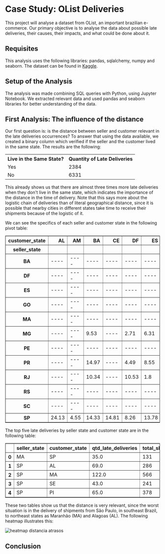 # Case Study: OList Deliveries

This project will analyse a dataset from OList, an important brazilian e-commerce. Our primary objective is to analyse the data about possible late deliveries, their causes, their impacts, and what could be done about it.

## Requisites
This analysis uses the following libraries: pandas, sqlalchemy, numpy and seaborn. The dataset can be found in <a href=https://www.kaggle.com/olistbr/brazilian-ecommerce>Kaggle</a>.

## Setup of the Analysis
The analysis was made combining SQL queries with Python, using Jupyter Notebook. We extracted relevant data and used pandas and seaborn libraries for better understanding of the data.

## First Analysis: The influence of the distance
Our first question is: is the distance between seller and customer relevant in the late deliveries occurrences? To answer that using the data available, we created a binary column which verified if the seller and the customer lived in the same state. The results are the following:

<table>
 <tr>
  <th>Live in the Same State?</th>
  <th>Quantity of Late Deliveries</th>
 </tr>
 <tr>
  <td>Yes</td>
  <td>2384</td>
 </tr>
  <td>No</td>
  <td>6331</td>
 </tr>
</table>

This already shows us that there are almost three times more late deliveries when they don't live in the same state, which indicates the importance of the distance in the time of delivery. Note that this says more about the logistic chain of deliveries than of literal geographical distance, since it is possible that nearby cities in different states take time to receive their shipments because of the logistic of it.

We can see the specifics of each seller and customer state in the following pivot table:
<table border="1" class="dataframe">
  <thead>
    <tr style="text-align: right;">
      <th>customer_state</th>
      <th>AL</th>
      <th>AM</th>
      <th>BA</th>
      <th>CE</th>
      <th>DF</th>
      <th>ES</th>
      <th>GO</th>
      <th>MA</th>
      <th>MG</th>
      <th>MS</th>
      <th>MT</th>
      <th>PA</th>
      <th>PB</th>
      <th>PE</th>
      <th>PI</th>
      <th>PR</th>
      <th>RJ</th>
      <th>RN</th>
      <th>RO</th>
      <th>RS</th>
      <th>SC</th>
      <th>SE</th>
      <th>SP</th>
      <th>TO</th>
    </tr>
    <tr>
      <th>seller_state</th>
      <th></th>
      <th></th>
      <th></th>
      <th></th>
      <th></th>
      <th></th>
      <th></th>
      <th></th>
      <th></th>
      <th></th>
      <th></th>
      <th></th>
      <th></th>
      <th></th>
      <th></th>
      <th></th>
      <th></th>
      <th></th>
      <th></th>
      <th></th>
      <th></th>
      <th></th>
      <th></th>
      <th></th>
    </tr>
  </thead>
  <tbody>
    <tr>
      <th>BA</th>
      <td>----</td>
      <td>----</td>
      <td>----</td>
      <td>----</td>
      <td>----</td>
      <td>----</td>
      <td>----</td>
      <td>----</td>
      <td>----</td>
      <td>----</td>
      <td>----</td>
      <td>----</td>
      <td>----</td>
      <td>----</td>
      <td>----</td>
      <td>----</td>
      <td>----</td>
      <td>----</td>
      <td>----</td>
      <td>----</td>
      <td>----</td>
      <td>----</td>
      <td>5.23</td>
      <td>----</td>
    </tr>
    <tr>
      <th>DF</th>
      <td>----</td>
      <td>----</td>
      <td>----</td>
      <td>----</td>
      <td>----</td>
      <td>----</td>
      <td>----</td>
      <td>----</td>
      <td>0.93</td>
      <td>----</td>
      <td>----</td>
      <td>----</td>
      <td>----</td>
      <td>----</td>
      <td>----</td>
      <td>----</td>
      <td>8.18</td>
      <td>----</td>
      <td>----</td>
      <td>----</td>
      <td>----</td>
      <td>----</td>
      <td>2.68</td>
      <td>----</td>
    </tr>
    <tr>
      <th>ES</th>
      <td>----</td>
      <td>----</td>
      <td>----</td>
      <td>----</td>
      <td>----</td>
      <td>----</td>
      <td>----</td>
      <td>----</td>
      <td>----</td>
      <td>----</td>
      <td>----</td>
      <td>----</td>
      <td>----</td>
      <td>----</td>
      <td>----</td>
      <td>----</td>
      <td>----</td>
      <td>----</td>
      <td>----</td>
      <td>----</td>
      <td>----</td>
      <td>----</td>
      <td>9.24</td>
      <td>----</td>
    </tr>
    <tr>
      <th>GO</th>
      <td>----</td>
      <td>----</td>
      <td>----</td>
      <td>----</td>
      <td>----</td>
      <td>----</td>
      <td>----</td>
      <td>----</td>
      <td>----</td>
      <td>----</td>
      <td>----</td>
      <td>----</td>
      <td>----</td>
      <td>----</td>
      <td>----</td>
      <td>----</td>
      <td>----</td>
      <td>----</td>
      <td>----</td>
      <td>----</td>
      <td>----</td>
      <td>----</td>
      <td>3.55</td>
      <td>----</td>
    </tr>
    <tr>
      <th>MA</th>
      <td>----</td>
      <td>----</td>
      <td>----</td>
      <td>----</td>
      <td>----</td>
      <td>----</td>
      <td>----</td>
      <td>----</td>
      <td>----</td>
      <td>----</td>
      <td>----</td>
      <td>----</td>
      <td>----</td>
      <td>----</td>
      <td>----</td>
      <td>----</td>
      <td>----</td>
      <td>----</td>
      <td>----</td>
      <td>----</td>
      <td>----</td>
      <td>----</td>
      <td>26.72</td>
      <td>----</td>
    </tr>
    <tr>
      <th>MG</th>
      <td>----</td>
      <td>----</td>
      <td>9.53</td>
      <td>----</td>
      <td>2.71</td>
      <td>6.31</td>
      <td>2.89</td>
      <td>----</td>
      <td>2.98</td>
      <td>----</td>
      <td>----</td>
      <td>----</td>
      <td>----</td>
      <td>7.56</td>
      <td>----</td>
      <td>1.69</td>
      <td>8.73</td>
      <td>----</td>
      <td>----</td>
      <td>4.76</td>
      <td>8.68</td>
      <td>----</td>
      <td>3.98</td>
      <td>----</td>
    </tr>
    <tr>
      <th>PE</th>
      <td>----</td>
      <td>----</td>
      <td>----</td>
      <td>----</td>
      <td>----</td>
      <td>----</td>
      <td>----</td>
      <td>----</td>
      <td>----</td>
      <td>----</td>
      <td>----</td>
      <td>----</td>
      <td>----</td>
      <td>----</td>
      <td>----</td>
      <td>----</td>
      <td>----</td>
      <td>----</td>
      <td>----</td>
      <td>----</td>
      <td>----</td>
      <td>----</td>
      <td>2.83</td>
      <td>----</td>
    </tr>
    <tr>
      <th>PR</th>
      <td>----</td>
      <td>----</td>
      <td>14.97</td>
      <td>----</td>
      <td>4.49</td>
      <td>8.55</td>
      <td>----</td>
      <td>----</td>
      <td>5.54</td>
      <td>----</td>
      <td>----</td>
      <td>----</td>
      <td>----</td>
      <td>11.76</td>
      <td>----</td>
      <td>4.23</td>
      <td>12.73</td>
      <td>----</td>
      <td>----</td>
      <td>4.6</td>
      <td>7.54</td>
      <td>----</td>
      <td>3.58</td>
      <td>----</td>
    </tr>
    <tr>
      <th>RJ</th>
      <td>----</td>
      <td>----</td>
      <td>10.34</td>
      <td>----</td>
      <td>10.53</td>
      <td>1.8</td>
      <td>7.09</td>
      <td>----</td>
      <td>6.91</td>
      <td>----</td>
      <td>----</td>
      <td>----</td>
      <td>----</td>
      <td>12.04</td>
      <td>----</td>
      <td>7.69</td>
      <td>5.97</td>
      <td>----</td>
      <td>----</td>
      <td>9.25</td>
      <td>9.42</td>
      <td>----</td>
      <td>8.23</td>
      <td>----</td>
    </tr>
    <tr>
      <th>RS</th>
      <td>----</td>
      <td>----</td>
      <td>----</td>
      <td>----</td>
      <td>----</td>
      <td>----</td>
      <td>----</td>
      <td>----</td>
      <td>2.28</td>
      <td>----</td>
      <td>----</td>
      <td>----</td>
      <td>----</td>
      <td>----</td>
      <td>----</td>
      <td>4.7</td>
      <td>8.99</td>
      <td>----</td>
      <td>----</td>
      <td>6.73</td>
      <td>0.0</td>
      <td>----</td>
      <td>2.10</td>
      <td>----</td>
    </tr>
    <tr>
      <th>SC</th>
      <td>----</td>
      <td>----</td>
      <td>----</td>
      <td>----</td>
      <td>----</td>
      <td>----</td>
      <td>----</td>
      <td>----</td>
      <td>4.76</td>
      <td>----</td>
      <td>----</td>
      <td>----</td>
      <td>----</td>
      <td>----</td>
      <td>----</td>
      <td>3.09</td>
      <td>10.0</td>
      <td>----</td>
      <td>----</td>
      <td>5.74</td>
      <td>6.75</td>
      <td>----</td>
      <td>4.05</td>
      <td>----</td>
    </tr>
    <tr>
      <th>SP</th>
      <td>24.13</td>
      <td>4.55</td>
      <td>14.33</td>
      <td>14.81</td>
      <td>8.26</td>
      <td>13.78</td>
      <td>8.52</td>
      <td>21.55</td>
      <td>6.01</td>
      <td>13.37</td>
      <td>6.61</td>
      <td>12.61</td>
      <td>10.0</td>
      <td>9.78</td>
      <td>17.2</td>
      <td>5.07</td>
      <td>14.41</td>
      <td>11.47</td>
      <td>4.52</td>
      <td>7.13</td>
      <td>10.4</td>
      <td>17.84</td>
      <td>5.97</td>
      <td>12.23</td>
    </tr>
  </tbody>
</table>

The top five late deliveries by seller state and customer state are in the following table:
<table border="1" class="dataframe">
  <thead>
    <tr style="text-align: right;">
      <th></th>
      <th>seller_state</th>
      <th>customer_state</th>
      <th>qtd_late_deliveries</th>
      <th>total_shipments</th>
      <th>late_rate</th>
    </tr>
  </thead>
  <tbody>
    <tr>
      <th>0</th>
      <td>MA</td>
      <td>SP</td>
      <td>35.0</td>
      <td>131</td>
      <td>26.72</td>
    </tr>
    <tr>
      <th>1</th>
      <td>SP</td>
      <td>AL</td>
      <td>69.0</td>
      <td>286</td>
      <td>24.13</td>
    </tr>
    <tr>
      <th>2</th>
      <td>SP</td>
      <td>MA</td>
      <td>122.0</td>
      <td>566</td>
      <td>21.55</td>
    </tr>
    <tr>
      <th>3</th>
      <td>SP</td>
      <td>SE</td>
      <td>43.0</td>
      <td>241</td>
      <td>17.84</td>
    </tr>
    <tr>
      <th>4</th>
      <td>SP</td>
      <td>PI</td>
      <td>65.0</td>
      <td>378</td>
      <td>17.20</td>
    </tr>
  </tbody>
</table>

These two tables show us that the distance is very relevant, since the worst situation is in the delivery of shipments from São Paulo, in southeast Brazil, to northeast states as Maranhão (MA) and Alagoas (AL). The following heatmap illustrates this:

![heatmap distancia atrasos](https://user-images.githubusercontent.com/110355804/224564559-1e07550e-ffde-4124-9f49-62d381efe0bc.png)



## Conclusion


